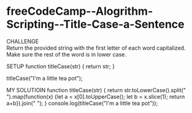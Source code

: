 # freeCodeCamp--Alogrithm-Scripting--Title-Case-a-Sentence

CHALLENGE <br />
Return the provided string with the first letter of each word capitalized. Make sure the rest of the word is in lower case.


SETUP
function titleCase(str) {
  return str;
}

titleCase("I'm a little tea pot");


MY SOLUTIOIN
function titleCase(str) {
  return str.toLowerCase().split(" ").map(function(x) {let a = x[0].toUpperCase(); let b = x.slice(1); return a+b}).join(" ");
}
console.log(titleCase("I'm a little tea pot"));
